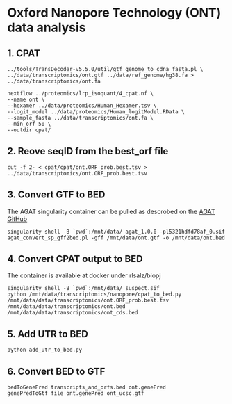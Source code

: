 # Oxford Nanopore Technology (ONT) data analysis

## 1. CPAT

```
../tools/TransDecoder-v5.5.0/util/gtf_genome_to_cdna_fasta.pl \
../data/transcriptomics/ont.gtf ../data/ref_genome/hg38.fa > ../data/transcriptomics/ont.fa

nextflow ../proteomics/lrp_isoquant/4_cpat.nf \
--name ont \
--hexamer ../data/proteomics/Human_Hexamer.tsv \
--logit_model ../data/proteomics/Human_logitModel.RData \
--sample_fasta ../data/transcriptomics/ont.fa \
--min_orf 50 \
--outdir cpat/
```

## 2. Reove seqID from the best_orf file

```
cut -f 2- < cpat/cpat/ont.ORF_prob.best.tsv > ../data/transcriptomics/ont.ORF_prob.best.tsv
```

## 3. Convert GTF to BED
The AGAT singularity container can be pulled as descrobed on the [AGAT GitHub](https://github.com/NBISweden/AGAT)

```
singularity shell -B `pwd`:/mnt/data/ agat_1.0.0--pl5321hdfd78af_0.sif
agat_convert_sp_gff2bed.pl -gff /mnt/data/ont.gtf -o /mnt/data/ont.bed
```

## 4. Convert CPAT output to BED
The container is available at docker under rlsalz/biopj

```
singularity shell -B `pwd`:/mnt/data/ suspect.sif
python /mnt/data/transcriptomics/nanopore/cpat_to_bed.py /mnt/data/data/transcriptomics/ont.ORF_prob.best.tsv /mnt/data/data/transcriptomics/ont.bed /mnt/data/data/transcriptomics/ont_cds.bed
```

## 5. Add UTR to BED

```
python add_utr_to_bed.py
```

## 6. Convert BED to GTF

```
bedToGenePred transcripts_and_orfs.bed ont.genePred
genePredToGtf file ont.genePred ont_ucsc.gtf
```
